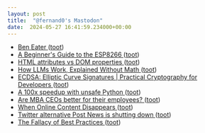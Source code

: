 ```yaml
---
layout: post
title:  "@fernand0's Mastodon"
date:  2024-05-27 16:41:59.234000+00:00
---
```

*  [Ben Eater ](https://eater.net/8bi) ([toot](https://mastodon.social/@fernand0/112514047622657702))
*  [A Beginner's Guide to the ESP8266 ](https://tttapa.github.io/ESP8266/Chap01%20-%20ESP8266.htm) ([toot](https://mastodon.social/@fernand0/112513664878100004))
*  [HTML attributes vs DOM properties ](https://jakearchibald.com/2024/attributes-vs-properties) ([toot](https://mastodon.social/@fernand0/112513567348634835))
*  [How LLMs Work, Explained Without Math ](https://blog.miguelgrinberg.com/post/how-llms-work-explained-without-mat) ([toot](https://mastodon.social/@fernand0/112513343837031100))
*  [ECDSA: Elliptic Curve Signatures \| Practical Cryptography for Developers ](https://cryptobook.nakov.com/digital-signatures/ecdsa-sign-verify-message) ([toot](https://mastodon.social/@fernand0/112513083399014369))
*  [A 100x speedup with unsafe Python ](https://yosefk.com/blog/a-100x-speedup-with-unsafe-python.htm) ([toot](https://mastodon.social/@fernand0/112512862743995215))
*  [Are MBA CEOs better for their employees? ](https://www.workfutures.io/p/are-mba-ceos-better-for-their-employee) ([toot](https://mastodon.social/@fernand0/112512593864569990))
*  [When Online Content Disappears ](https://www.pewresearch.org/data-labs/2024/05/17/when-online-content-disappears) ([toot](https://mastodon.social/@fernand0/112512282148580908))
*  [Twitter alternative Post News is shutting down ](https://www.theverge.com/2024/4/19/24135011/twitter-alternative-post-news-shutdow) ([toot](https://mastodon.social/@fernand0/112512052842863222))
*  [The Fallacy of Best Practices ](https://esheninger.blogspot.com/2024/04/the-fallacy-of-best-practices.htm) ([toot](https://mastodon.social/@fernand0/112511774602539152))
